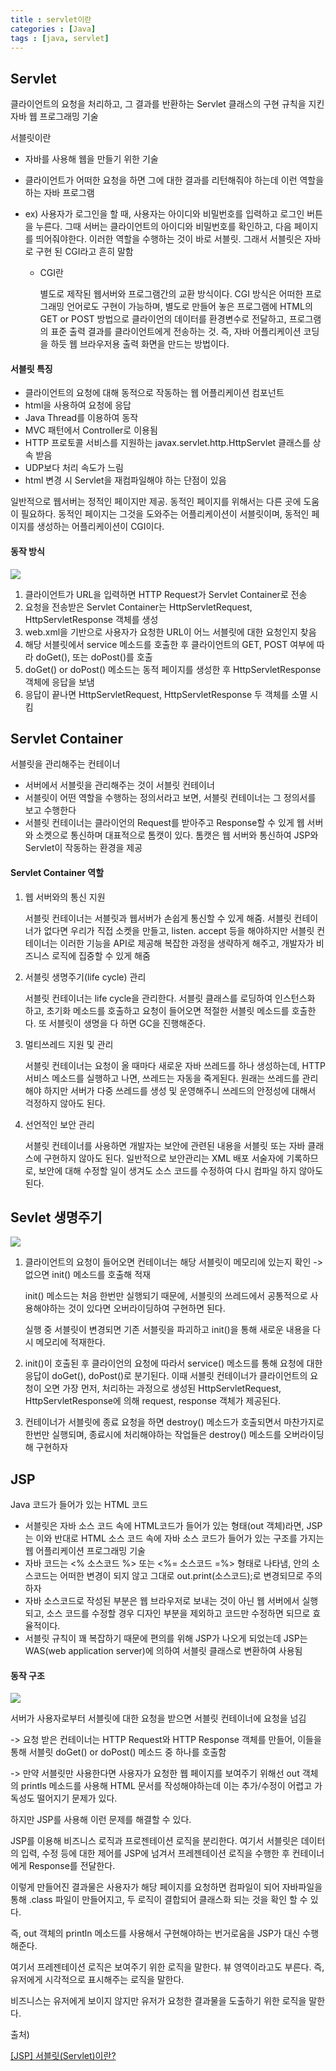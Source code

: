 ```yaml
---
title : servlet이란
categories : [Java]
tags : [java, servlet]
---
```


## Servlet

클라이언트의 요청을 처리하고, 그 결과를 반환하는 Servlet 클래스의 구현 규칙을 지킨 자바 웹 프로그래밍 기술

서블릿이란

- 자바를 사용해 웹을 만들기 위한 기술

- 클라이언트가 어떠한 요청을 하면 그에 대한 결과를 리턴해줘야 하는데 이런 역할을 하는 자바 프로그램

- ex) 사용자가 로그인을 할 때, 사용자는 아이디와 비밀번호를 입력하고 로그인 버튼을 누른다. 그때 서버는 클라이언트의 아이디와 비밀번호를 확인하고, 다음 페이지를 띄어줘야한다. 이러한 역할을 수행하는 것이 바로 서블릿. 그래서 서블릿은 자바로 구현 된 CGI라고 흔히 말함

  - CGI란

    별도로 제작된 웹서버와 프로그램간의 교환 방식이다. CGI 방식은 어떠한 프로그래밍 언어로도 구현이 가능하며, 별도로 만들어 놓은 프로그램에 HTML의 GET or POST 방법으로 클라이언의 데이터를 환경변수로 전달하고, 프로그램의 표준 출력 결과를 클라이언트에게 전송하는 것. 즉, 자바 어플리케이션 코딩을 하듯 웹 브라우저용 출력 화면을 만드는 방법이다.

#### 서블릿 특징

- 클라이언트의 요청에 대해 동적으로 작동하는 웹 어플리케이션 컴포넌트
- html을 사용하여 요청에 응답
- Java Thread를 이용하여 동작
- MVC 패턴에서 Controller로 이용됨
- HTTP 프로토콜 서비스를 지원하는 javax.servlet.http.HttpServlet 클래스를 상속 받음
- UDP보다 처리 속도가 느림
- html 변경 시 Servlet을 재컴파일해야 하는 단점이 있음

일반적으로 웹서버는 정적인 페이지만 제공. 동적인 페이지를 위해서는 다른 곳에 도움이 필요하다. 동적인 페이지는 그것을 도와주는 어플리케이션이 서블릿이며, 동적인 페이지를 생성하는 어플리케이션이 CGI이다.

#### 동작 방식

![](https://img1.daumcdn.net/thumb/R1280x0/?scode=mtistory2&fname=https%3A%2F%2Ft1.daumcdn.net%2Fcfile%2Ftistory%2F993A7F335A04179D20)

1. 클라이언트가 URL을 입력하면 HTTP Request가 Servlet Container로 전송
2. 요청을 전송받은 Servlet Container는 HttpServletRequest, HttpServletResponse 객체를 생성
3. web.xml을 기반으로 사용자가 요청한 URL이 어느 서블릿에 대한 요청인지 찾음
4. 해당 서블릿에서 service 메소드를 호출한 후 클라이언트의 GET, POST 여부에 따라 doGet(), 또는 doPost()를 호출
5. doGet() or doPost() 메소드는 동적 페이지를 생성한 후 HttpServletResponse 객체에 응답을 보냄
6. 응답이 끝나면 HttpServletRequest, HttpServletResponse 두 객체를 소멸 시킴



## Servlet Container

서블릿을 관리해주는 컨테이너

- 서버에서 서블릿을 관리해주는 것이 서블릿 컨테이너
- 서블릿이 어떤 역할을 수행하는 정의서라고 보면, 서블릿 컨테이너는 그 정의서를 보고 수행한다
- 서블릿 컨테이너는 클라이언의 Request를 받아주고 Response할 수 있게 웹 서버와 소켓으로 통신하며 대표적으로 톰캣이 있다. 톰캣은 웹 서버와 통신하여 JSP와 Servlet이 작동하는 환경을 제공



#### Servlet Container 역할

1. 웹 서버와의 통신 지원

   서블릿 컨테이너는 서블릿과 웹서버가 손쉽게 통신할 수 있게 해줌. 서블릿 컨테이너가 없다면 우리가 직접 소켓을 만들고, listen. accept 등을 해야하지만 서블릿 컨테이너는 이러한 기능을 API로 제공해 복잡한 과정을 생략하게 해주고, 개발자가 비즈니스 로직에 집중할 수 있게 해줌

2. 서블릿 생명주기(life cycle) 관리

   서블릿 컨테이너는 life cycle을 관리한다. 서블릿 클래스를 로딩하여 인스턴스화 하고, 초기화 메소드를 호출하고 요청이 들어오면 적절한 서블릿 메소드를 호출한다. 또 서블릿이 생명을 다 하면 GC을 진행해준다.

3. 멀티쓰레드 지원 및 관리

   서블릿 컨테이너는 요청이 올 때마다 새로운 자바 쓰레드를 하나 생성하는데, HTTP 서비스 메소드를 실행하고 나면, 쓰레드는 자동을 죽게된다. 원래는 쓰레드를 관리해야 하지만 서버가 다중 쓰레드를 생성 및 운영해주니 쓰레드의 안정성에 대해서 걱정하지 않아도 된다.

4. 선언적인 보안 관리

   서블릿 컨테이너를 사용하면 개발자는 보안에 관련된 내용을 서블릿 또는 자바 클래스에 구현하지 않아도 된다. 일반적으로 보안관리는 XML 배포 서술자에 기록하므로, 보안에 대해 수정할 일이 생겨도 소스 코드를 수정하여 다시 컴파일 하지 않아도 된다.



## Sevlet 생명주기

![](https://img1.daumcdn.net/thumb/R1280x0/?scode=mtistory2&fname=https%3A%2F%2Ft1.daumcdn.net%2Fcfile%2Ftistory%2F991870335A04292F0B)

1. 클라이언트의 요청이 들어오면 컨테이너는 해당 서블릿이 메모리에 있는지 확인 -> 없으면 init() 메소드를 호출해 적재

   init() 메소드는 처음 한번만 실행되기 때문에, 서블릿의 쓰레드에서 공통적으로 사용해야하는 것이 있다면 오버라이딩하여 구현하면 된다.

   실행 중 서블릿이 변경되면 기존 서블릿을 파괴하고 init()을 통해 새로운 내용을 다시 메모리에 적재한다.

2. init()이 호출된 후 클라이언의 요청에 따라서 service() 메소드를 통해 요청에 대한 응답이 doGet(), doPost()로 분기된다. 이때 서블릿 컨테이너가 클라이언트의 요청이 오면 가장 먼저, 처리하는 과정으로 생성된 HttpServletRequest, HttpServletResponse에 의해 request, response 객체가 제공된다.

3. 컨테이너가 서블릿에 종료 요청을 하면 destroy() 메소드가 호출되면서 마찬가지로 한번만 실행되며, 종료시에 처리해야하는 작업들은 destroy() 메소드를 오버라이딩해 구현하자



## JSP

Java 코드가 들어가 있는 HTML 코드

- 서블릿은 자바 소스 코드 속에 HTML코드가 들어가 있는 형태(out 객체)라면, JSP는 이와 반대로 HTML 소스 코드 속에 자바 소스 코드가 들어가 있는 구조를 가지는 웹 어플리케이션 프로그래밍 기술
- 자바 코드는 <% 소스코드 %> 또는 <%= 소스코드 =%> 형태로 나타냄, 안의 소스코드는 어떠한 변경이 되지 않고 그대로 out.print(소스코드);로 변경되므로 주의하자
- 자바 소스코드로 작성된 부분은 웹 브라우저로 보내는 것이 아닌 웹 서버에서 실행되고, 소스 코드를 수정할 경우 디자인 부분을 제외하고 코드만 수정하면 되므로 효율적이다.
- 서블릿 규칙이 꽤 복잡하기 때문에 편의를 위해 JSP가 나오게 되었는데 JSP는 WAS(web application server)에 의하여 서블릿 클래스로 변환하여 사용됨



#### 동작 구조

![](https://mblogthumb-phinf.pstatic.net/20150604_85/islove8587_1433408612779SkNsM_JPEG/4_JSP%C0%C7%B5%BF%C0%DB%B1%B8%C1%B6.jpg?type=w2)

서버가 사용자로부터 서블릿에 대한 요청을 받으면 서블릿 컨테이너에 요청을 넘김 

-> 요청 받은 컨테이너는 HTTP Request와 HTTP Response 객체를 만들어, 이들을 통해 서블릿 doGet() or doPost() 메소드 중 하나를 호출함 

-> 만약 서블릿만 사용한다면 사용자가 요청한 웹 페이지를 보여주기 위해선 out 객체의 printls 메소드를 사용해 HTML 문서를 작성해야하는데 이는 추가/수정이 어렵고 가독성도 떨어지기 문제가 있다. 

하지만 JSP를 사용해 이런 문제를 해결할 수 있다.

JSP를 이용해 비즈니스 로직과 프로젠테이션 로직을 분리한다. 여기서 서블릿은 데이터의 입력, 수정 등에 대한 제어를 JSP에 넘겨서 프레젠테이션 로직을 수행한 후 컨테이너에게 Response를 전달한다. 

이렇게 만들어진 결과물은 사용자가 해당 페이지를 요청하면 컴파일이 되어 자바파일을 통해 .class 파일이 만들어지고, 두 로직이 결합되어 클래스화 되는 것을 확인 할 수 있다. 

즉, out 객체의 println 메소드를 사용해서 구현해야하는 번거로움을 JSP가 대신 수행해준다.

여기서 프레젠테이션 로직은 보여주기 위한 로직을 말한다. 뷰 영역이라고도 부른다. 즉, 유저에게 시각적으로 표시해주는 로직을 말한다. 

비즈니스는 유저에게 보이지 않지만 유저가 요청한 결과물을 도출하기 위한 로직을 말한다.



출처) 

[[JSP] 서블릿(Servlet)이란?](https://mangkyu.tistory.com/14)

